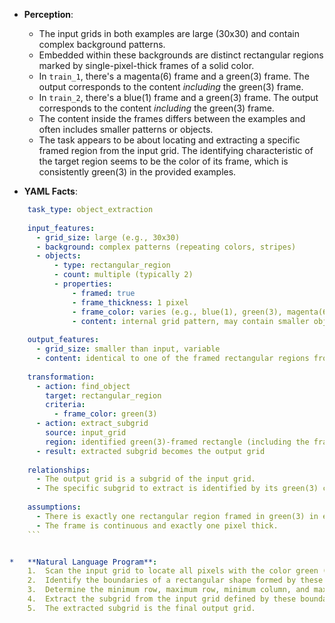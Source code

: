 *   **Perception**:
    *   The input grids in both examples are large (30x30) and contain complex background patterns.
    *   Embedded within these backgrounds are distinct rectangular regions marked by single-pixel-thick frames of a solid color.
    *   In `train_1`, there's a magenta(6) frame and a green(3) frame. The output corresponds to the content *including* the green(3) frame.
    *   In `train_2`, there's a blue(1) frame and a green(3) frame. The output corresponds to the content *including* the green(3) frame.
    *   The content inside the frames differs between the examples and often includes smaller patterns or objects.
    *   The task appears to be about locating and extracting a specific framed region from the input grid. The identifying characteristic of the target region seems to be the color of its frame, which is consistently green(3) in the provided examples.

*   **YAML Facts**:
    
```yaml
    task_type: object_extraction
    
    input_features:
      - grid_size: large (e.g., 30x30)
      - background: complex patterns (repeating colors, stripes)
      - objects:
          - type: rectangular_region
          - count: multiple (typically 2)
          - properties:
              - framed: true
              - frame_thickness: 1 pixel
              - frame_color: varies (e.g., blue(1), green(3), magenta(6))
              - content: internal grid pattern, may contain smaller objects/patterns
    
    output_features:
      - grid_size: smaller than input, variable
      - content: identical to one of the framed rectangular regions from the input
    
    transformation:
      - action: find_object
        target: rectangular_region
        criteria:
          - frame_color: green(3)
      - action: extract_subgrid
        source: input_grid
        region: identified green(3)-framed rectangle (including the frame)
      - result: extracted subgrid becomes the output grid
    
    relationships:
      - The output grid is a subgrid of the input grid.
      - The specific subgrid to extract is identified by its green(3) colored frame.
    
    assumptions:
      - There is exactly one rectangular region framed in green(3) in each input grid.
      - The frame is continuous and exactly one pixel thick.
    ```


*   **Natural Language Program**:
    1.  Scan the input grid to locate all pixels with the color green (3).
    2.  Identify the boundaries of a rectangular shape formed by these green (3) pixels, where the green pixels constitute a continuous, single-pixel-thick frame.
    3.  Determine the minimum row, maximum row, minimum column, and maximum column indices that encompass this green frame.
    4.  Extract the subgrid from the input grid defined by these boundary indices (inclusive).
    5.  The extracted subgrid is the final output grid.